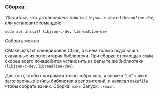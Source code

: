 ### Сборка:

*Убедитесь, что уставновлены пакеты `libjson-c-dev` и `libreadline-dev`*, или установите командой:

    sudo apt install libjson-c-dev libreadlibe-dev

Собрать можно

CMakeLists.txt сгенерирован CLion, я в нём только подключил скачанные из репозитория библиотеки. При сборке с помощью `cmake` скорее всего понадобится установить из репы те же библиотеки (`libjson-c-dev`, `libreadline-dev`).

Для того, чтобы программа точно собралась, я вложил "so"-шки и заголовочные файлы библиотек в репозиторий, и написал `makefile` чтобы собрать из них.
Сборка: `make`.
Запуск: `./main`. 

